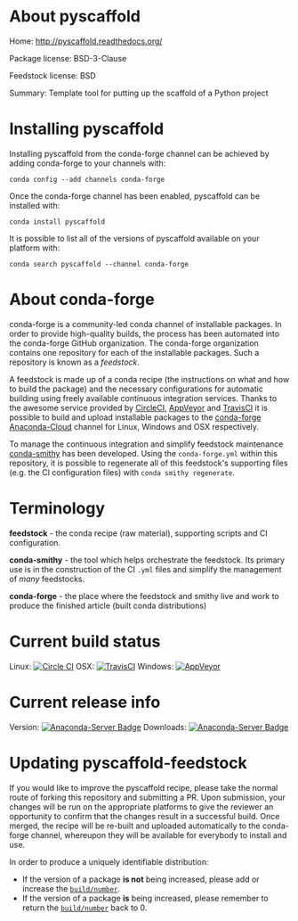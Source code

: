 About pyscaffold
================

Home: http://pyscaffold.readthedocs.org/

Package license: BSD-3-Clause

Feedstock license: BSD

Summary: Template tool for putting up the scaffold of a Python project



Installing pyscaffold
=====================

Installing pyscaffold from the conda-forge channel can be achieved by adding conda-forge to your channels with:

```
conda config --add channels conda-forge
```

Once the conda-forge channel has been enabled, pyscaffold can be installed with:

```
conda install pyscaffold
```

It is possible to list all of the versions of pyscaffold available on your platform with:

```
conda search pyscaffold --channel conda-forge
```


About conda-forge
=================

conda-forge is a community-led conda channel of installable packages.
In order to provide high-quality builds, the process has been automated into the
conda-forge GitHub organization. The conda-forge organization contains one repository 
for each of the installable packages. Such a repository is known as a *feedstock*.

A feedstock is made up of a conda recipe (the instructions on what and how to build
the package) and the necessary configurations for automatic building using freely
available continuous integration services. Thanks to the awesome service provided by
[CircleCI](https://circleci.com/), [AppVeyor](http://www.appveyor.com/)
and [TravisCI](https://travis-ci.org/) it is possible to build and upload installable
packages to the [conda-forge](https://anaconda.org/conda-forge)
[Anaconda-Cloud](http://docs.anaconda.org/) channel for Linux, Windows and OSX respectively.

To manage the continuous integration and simplify feedstock maintenance
[conda-smithy](http://github.com/conda-forge/conda-smithy) has been developed.
Using the ``conda-forge.yml`` within this repository, it is possible to regenerate all of
this feedstock's supporting files (e.g. the CI configuration files) with ``conda smithy regenerate``.


Terminology
===========

**feedstock** - the conda recipe (raw material), supporting scripts and CI configuration.

**conda-smithy** - the tool which helps orchestrate the feedstock.
                   Its primary use is in the construction of the CI ``.yml`` files
                   and simplify the management of *many* feedstocks.

**conda-forge** - the place where the feedstock and smithy live and work to
                  produce the finished article (built conda distributions)

Current build status
====================
Linux: [![Circle CI](https://circleci.com/gh/conda-forge/pyscaffold-feedstock.svg?style=svg)](https://circleci.com/gh/conda-forge/pyscaffold-feedstock)
OSX: [![TravisCI](https://travis-ci.org/conda-forge/pyscaffold-feedstock.svg?branch=master)](https://travis-ci.org/conda-forge/pyscaffold-feedstock) 
Windows: [![AppVeyor](https://ci.appveyor.com/api/projects/status/github/conda-forge/pyscaffold-feedstock?svg=True)](https://ci.appveyor.com/project/conda-forge/pyscaffold-feedstock/branch/master)

Current release info
====================
Version: [![Anaconda-Server Badge](https://anaconda.org/conda-forge/pyscaffold/badges/version.svg)](https://anaconda.org/conda-forge/pyscaffold)
Downloads: [![Anaconda-Server Badge](https://anaconda.org/conda-forge/pyscaffold/badges/downloads.svg)](https://anaconda.org/conda-forge/pyscaffold)


Updating pyscaffold-feedstock
=============================

If you would like to improve the pyscaffold recipe, please take the normal
route of forking this repository and submitting a PR. Upon submission, your changes will
be run on the appropriate platforms to give the reviewer an opportunity to confirm that the
changes result in a successful build. Once merged, the recipe will be re-built and uploaded
automatically to the conda-forge channel, whereupon they will be available for everybody to
install and use.

In order to produce a uniquely identifiable distribution:
 * If the version of a package **is not** being increased, please add or increase
   the [``build/number``](http://conda.pydata.org/docs/building/meta-yaml.html#build-number-and-string). 
 * If the version of a package **is** being increased, please remember to return
   the [``build/number``](http://conda.pydata.org/docs/building/meta-yaml.html#build-number-and-string)
   back to 0.
